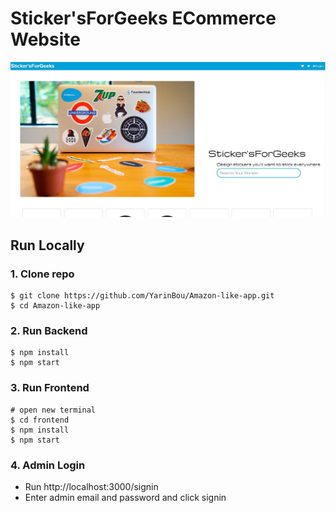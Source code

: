 ﻿# Sticker'sForGeeks ECommerce Website

![Sticker'sForGeeks ](/template/images/StickForGeeks.jpg)

## Run Locally

### 1. Clone repo

```
$ git clone https://github.com/YarinBou/Amazon-like-app.git
$ cd Amazon-like-app
```

### 2. Run Backend

```
$ npm install
$ npm start
```

### 3. Run Frontend

```
# open new terminal
$ cd frontend
$ npm install
$ npm start
```

### 4. Admin Login

- Run http://localhost:3000/signin
- Enter admin email and password and click signin

